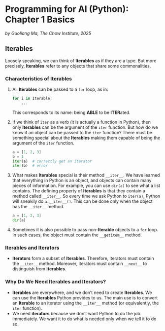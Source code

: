 # Programming for AI (Python): Chapter 1 Basics
*by Guoliang Ma, The Chow Institute, 2025*

## Iterables
Loosely speaking, we can think of **Iterables** as if they are a type. But more precisely, **Iterables** refer to any objects that share some commonalities.

### Characteristics of Iterables
1. All **Iterables** can be passed to a `for` loop, as in:
   ```python
   for i in Iterable:
       ...
   ```
   This corresponds to its name: being **ABLE** to be **ITER**ated.

2. If we think of `iter` as a verb (it is actually a function in Python), then only **Iterables** can be the argument of the `iter` function. But how do we know if an object can be passed to the `iter` function? There must be something special about the **Iterables** making them capable of being the argument of the `iter` function.
   ```python
   a = [1, 2, 3]
   b = 1
   iter(a)  # correctly get an iterator
   iter(b)  # error
   ```

3. What makes **Iterables** special is their method `__iter__`. We have learned that everything in Python is an object, and objects can contain many pieces of information. For example, you can use `dir(a)` to see what a list contains. The defining property of **Iterables** is that they contain a method called `__iter__`. So every time we ask Python to `iter(a)`, Python will sneakily do `a.__iter__()`. This can be done only when the object has the `__iter__` method.
   ```python
   a = [1, 2, 3]
   dir(a)
   ```

4. Sometimes it is also possible to pass non-**Iterable** objects to a `for` loop. In such cases, the object must contain the `__getitem__` method.

### Iterables and Iterators
- **Iterators** form a subset of **Iterables**. Therefore, iterators must contain the `__iter__` method. Moreover, iterators must contain `__next__` to distinguish from **Iterables**.

### Why Do We Need Iterables and Iterators?
- **Iterables** are everywhere, and we don’t need to create **Iterables**. We can use the **Iterables** Python provides to us. The main use is to convert an **Iterable** to an iterator using the `__iter__` method (or equivalently, the `iter` function).
- We need **iterators** because we don’t want Python to do the job immediately. We want it to do what is needed only when we tell it to do so.